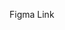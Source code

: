 <a herf="https://www.figma.com/file/7y8cx5cYpIIbf8IXsnephy/Travel-Website-Design?node-id=0%3A1&mode=dev"> Figma Link </a>
